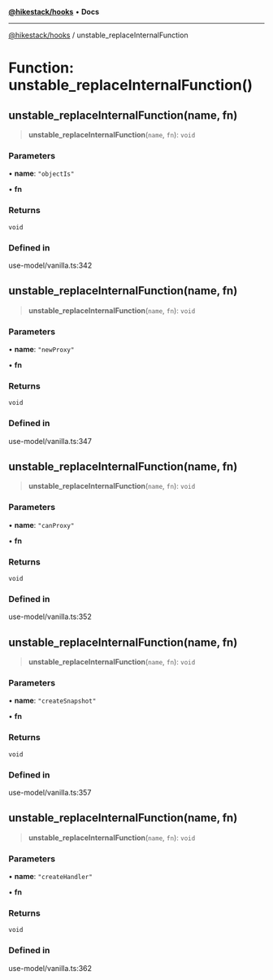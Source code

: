 [**@hikestack/hooks**](/official/reference/hooks/index.md) • **Docs**

***

[@hikestack/hooks](/official/reference/hooks/globals.md) / unstable\_replaceInternalFunction

# Function: unstable\_replaceInternalFunction()

## unstable\_replaceInternalFunction(name, fn)

> **unstable\_replaceInternalFunction**(`name`, `fn`): `void`

### Parameters

• **name**: `"objectIs"`

• **fn**

### Returns

`void`

### Defined in

use-model/vanilla.ts:342

## unstable\_replaceInternalFunction(name, fn)

> **unstable\_replaceInternalFunction**(`name`, `fn`): `void`

### Parameters

• **name**: `"newProxy"`

• **fn**

### Returns

`void`

### Defined in

use-model/vanilla.ts:347

## unstable\_replaceInternalFunction(name, fn)

> **unstable\_replaceInternalFunction**(`name`, `fn`): `void`

### Parameters

• **name**: `"canProxy"`

• **fn**

### Returns

`void`

### Defined in

use-model/vanilla.ts:352

## unstable\_replaceInternalFunction(name, fn)

> **unstable\_replaceInternalFunction**(`name`, `fn`): `void`

### Parameters

• **name**: `"createSnapshot"`

• **fn**

### Returns

`void`

### Defined in

use-model/vanilla.ts:357

## unstable\_replaceInternalFunction(name, fn)

> **unstable\_replaceInternalFunction**(`name`, `fn`): `void`

### Parameters

• **name**: `"createHandler"`

• **fn**

### Returns

`void`

### Defined in

use-model/vanilla.ts:362
